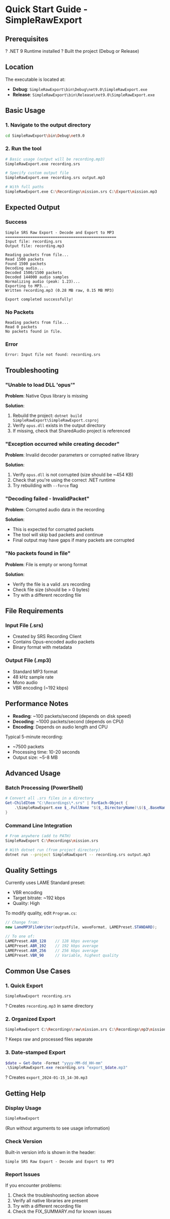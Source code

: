 # Quick Start Guide - SimpleRawExport

## Prerequisites
? .NET 9 Runtime installed
? Built the project (Debug or Release)

## Location
The executable is located at:
- **Debug**: `SimpleRawExport\bin\Debug\net9.0\SimpleRawExport.exe`
- **Release**: `SimpleRawExport\bin\Release\net9.0\SimpleRawExport.exe`

## Basic Usage

### 1. Navigate to the output directory
```bash
cd SimpleRawExport\bin\Debug\net9.0
```

### 2. Run the tool
```bash
# Basic usage (output will be recording.mp3)
SimpleRawExport.exe recording.srs

# Specify custom output file
SimpleRawExport.exe recording.srs output.mp3

# With full paths
SimpleRawExport.exe C:\Recordings\mission.srs C:\Export\mission.mp3
```

## Expected Output

### Success
```
Simple SRS Raw Export - Decode and Export to MP3
=================================================
Input file: recording.srs
Output file: recording.mp3

Reading packets from file...
Read 1500 packets    
Found 1500 packets
Decoding audio...
Decoded 1500/1500 packets    
Decoded 144000 audio samples
Normalizing audio (peak: 1.23)...
Exporting to MP3...
Written recording.mp3 (0.28 MB raw, 0.15 MB MP3)

Export completed successfully!
```

### No Packets
```
Reading packets from file...
Read 0 packets    
No packets found in file.
```

### Error
```
Error: Input file not found: recording.srs
```

## Troubleshooting

### "Unable to load DLL 'opus'"
**Problem**: Native Opus library is missing

**Solution**: 
1. Rebuild the project: `dotnet build SimpleRawExport\SimpleRawExport.csproj`
2. Verify `opus.dll` exists in the output directory
3. If missing, check that SharedAudio project is referenced

### "Exception occurred while creating decoder"
**Problem**: Invalid decoder parameters or corrupted native library

**Solution**:
1. Verify `opus.dll` is not corrupted (size should be ~454 KB)
2. Check that you're using the correct .NET runtime
3. Try rebuilding with `--force` flag

### "Decoding failed - InvalidPacket"
**Problem**: Corrupted audio data in the recording

**Solution**:
- This is expected for corrupted packets
- The tool will skip bad packets and continue
- Final output may have gaps if many packets are corrupted

### "No packets found in file"
**Problem**: File is empty or wrong format

**Solution**:
- Verify the file is a valid .srs recording
- Check file size (should be > 0 bytes)
- Try with a different recording file

## File Requirements

### Input File (.srs)
- Created by SRS Recording Client
- Contains Opus-encoded audio packets
- Binary format with metadata

### Output File (.mp3)
- Standard MP3 format
- 48 kHz sample rate
- Mono audio
- VBR encoding (~192 kbps)

## Performance Notes

- **Reading**: ~100 packets/second (depends on disk speed)
- **Decoding**: ~1000 packets/second (depends on CPU)
- **Encoding**: Depends on audio length and CPU

Typical 5-minute recording:
- ~7500 packets
- Processing time: 10-20 seconds
- Output size: ~5-8 MB

## Advanced Usage

### Batch Processing (PowerShell)
```powershell
# Convert all .srs files in a directory
Get-ChildItem "C:\Recordings\*.srs" | ForEach-Object {
    .\SimpleRawExport.exe $_.FullName "$($_.DirectoryName)\$($_.BaseName).mp3"
}
```

### Command Line Integration
```bash
# From anywhere (add to PATH)
SimpleRawExport C:\Recordings\mission.srs

# With dotnet run (from project directory)
dotnet run --project SimpleRawExport -- recording.srs output.mp3
```

## Quality Settings

Currently uses LAME Standard preset:
- VBR encoding
- Target bitrate: ~192 kbps
- Quality: High

To modify quality, edit `Program.cs`:
```csharp
// Change from:
new LameMP3FileWriter(outputFile, waveFormat, LAMEPreset.STANDARD);

// To one of:
LAMEPreset.ABR_128    // 128 kbps average
LAMEPreset.ABR_192    // 192 kbps average
LAMEPreset.ABR_256    // 256 kbps average
LAMEPreset.VBR_90     // Variable, highest quality
```

## Common Use Cases

### 1. Quick Export
```bash
SimpleRawExport recording.srs
```
? Creates `recording.mp3` in same directory

### 2. Organized Export
```bash
SimpleRawExport C:\Recordings\raw\mission.srs C:\Recordings\mp3\mission.mp3
```
? Keeps raw and processed files separate

### 3. Date-stamped Export
```powershell
$date = Get-Date -Format "yyyy-MM-dd_HH-mm"
.\SimpleRawExport.exe recording.srs "export_$date.mp3"
```
? Creates `export_2024-01-15_14-30.mp3`

## Getting Help

### Display Usage
```bash
SimpleRawExport
```
(Run without arguments to see usage information)

### Check Version
Built-in version info is shown in the header:
```
Simple SRS Raw Export - Decode and Export to MP3
```

### Report Issues
If you encounter problems:
1. Check the troubleshooting section above
2. Verify all native libraries are present
3. Try with a different recording file
4. Check the FIX_SUMMARY.md for known issues
